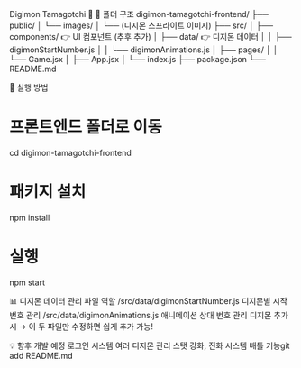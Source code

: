 Digimon Tamagotchi 🐾
📂 폴더 구조
digimon-tamagotchi-frontend/
├── public/
│   └── images/
│       └── (디지몬 스프라이트 이미지)
├── src/
│   ├── components/       👉 UI 컴포넌트 (추후 추가)
│   ├── data/             👉 디지몬 데이터
│   │   ├── digimonStartNumber.js
│   │   └── digimonAnimations.js
│   ├── pages/
│   │   └── Game.jsx
│   ├── App.jsx
│   └── index.js
├── package.json
└── README.md


🚀 실행 방법
# 프론트엔드 폴더로 이동
cd digimon-tamagotchi-frontend

# 패키지 설치
npm install

# 실행
npm start


📊 디지몬 데이터 관리
파일	역할
/src/data/digimonStartNumber.js	디지몬별 시작 번호 관리
/src/data/digimonAnimations.js	애니메이션 상대 번호 관리
디지몬 추가 시 → 이 두 파일만 수정하면 쉽게 추가 가능!

💡 향후 개발 예정
로그인 시스템
여러 디지몬 관리
스탯 강화, 진화 시스템
배틀 기능git add README.md